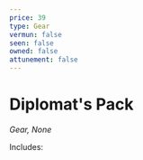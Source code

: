 ```yaml
---
price: 39
type: Gear
vermun: false
seen: false
owned: false
attunement: false
---
```

# Diplomat's Pack

*Gear, None*

Includes: